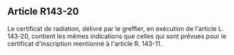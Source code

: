 Article R143-20
----
Le certificat de radiation, délivré par le greffier, en exécution de l'article
L. 143-20, contient les mêmes indications que celles qui sont prévues pour le
certificat d'inscription mentionné à l'article R. 143-11.
